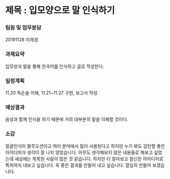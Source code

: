# 제목 : 입모양으로 말 인식하기

### 팀원 및 업무분담
20191128 이재경 

### 과제요약
입모양과 말을 통해 한국어를 인식하고 글로 작성한다.

### 일정계획
11.20 독순술 이해, 11.21~11.27 구현, 보고서 작성

### 예상결과 
음성과 함께 인식을 하기 때문에 거의 대부분의 말을 이해할 것이다.

### 소감
얼굴인식이 블루오션이고 여러 분야에서 많이 사용된다고 하지만 누가 봐도 감탄할 좋은 아이디어가 생각이 잘 나지 않았습니다.
아무도 생각해보지 않은 내용들로 해보고 싶었는데 세상에는 똑똑한 사람이 많은 것 같습니다. 하지만 더 알아보고 참신한 아이디어로 특허까지 내보고 싶습니다.
꼭 좋은 결과를 만들어 내고 싶습니다. 열심히 만들어 보겠습니다.
